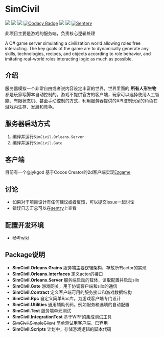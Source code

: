 SimCivil
=======================
![](https://img.shields.io/github/release/tcz717/SimCivil.svg)
![](https://img.shields.io/badge/.net-4.6.1%7Ccore%202.0-blue.svg)
[![](https://img.shields.io/appveyor/tests/tcz717/SimCivil.svg?compact_message)](https://ci.appveyor.com/project/tcz717/simcivil)
[![Codacy Badge](https://api.codacy.com/project/badge/Grade/8378da8892a947d1be1bafa316bd378e)](https://www.codacy.com/app/tcz717/SimCivil?utm_source=github.com&amp;utm_medium=referral&amp;utm_content=tcz717/SimCivil&amp;utm_campaign=Badge_Grade)
![](https://img.shields.io/github/downloads/tcz717/SimCivil/total.svg)
![](https://img.shields.io/github/license/tcz717/SimCivil.svg)
[![Sentery](https://img.shields.io/badge/sentery-enabled-blue.svg)](https://sentry.io/tpdt/simcivil/)

此项目主要是游戏的服务端，负责核心逻辑处理

A C# game server simulating a civilization world allowing roles free interacting. The key goals of the game are to dynamically generate any skills, technologies, recipes, and objects according to role behavior, and imitating real-world roles interacting logic as much as possible.

## 介绍
服务器模拟一个非常自由或者说内容设定丰富的世界，世界里面的 **所有人形生物** 都是玩家写脚本自动控制的。游戏不提供官方的客户端，玩家可以选择使用人工智能、有限状态机、甚至手动控制的方式，利用服务器提供的API控制玩家的角色在游戏内生存、发展和竞争。

## 服务器启动方式
1. 编译并运行`SimCivil.Orleans.Server`
1. 编译并运行`SimCivil.Gate`

## 客户端
目前有一个@jykgod 基于Cocos Creator的2d客户端实现[Ezgame](https://github.com/jykgod/Ezgame) 

## 讨论

- 如果对于项目设计有任何建议或者反馈，可以提交issue一起讨论
- 错误日志汇总可以在[sentry](https://sentry.io/tpdt/simcivil/)上查看

## 配置开发环境
- [参考wiki](https://github.com/tcz717/SimCivil/wiki/%E5%BC%80%E5%8F%91%E7%8E%AF%E5%A2%83%E9%85%8D%E7%BD%AE)

## Package说明

- **SimCivil.Orleans.Grains** 服务端主要逻辑架构，存放所有actor的实现
- **SimCivil.Orleans.Interfaces** 定义actor的接口
- **SimCivil.Orleans.Server** 服务端启动的载体，读取配置并启动silo
- **SimCivil.Gate** 游戏网关，用于协调客户端和silo的通信
- **SimCivil.Contract** 定义客户端可用的服务接口和游戏数据结构
- **SimCivil.Rpc** 自定义简单Rpc库，为游戏客户端专门设计
- **SimCivil.Utilities** 通用辅助代码，例如服务和选项的自动配置
- **SimCivil.Test** 服务端单元测试
- **SimCivil.IntegrationTest** 基于WPF的集成测试工具
- ~~SimCivil.SimpleClient~~ 简单测试用客户端，已弃用
- **SimCivil.Scripts** 计划中，存储游戏逻辑的脚本代码
